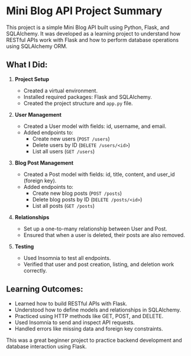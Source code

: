 # Mini Blog API Project Summary

This project is a simple Mini Blog API built using Python, Flask, and SQLAlchemy. It was developed as a learning project to understand how RESTful APIs work with Flask and how to perform database operations using SQLAlchemy ORM.

## What I Did:

1. **Project Setup**
   - Created a virtual environment.
   - Installed required packages: Flask and SQLAlchemy.
   - Created the project structure and `app.py` file.

2. **User Management**
   - Created a User model with fields: id, username, and email.
   - Added endpoints to:
     - Create new users (`POST /users`)
     - Delete users by ID (`DELETE /users/<id>`)
     - List all users (`GET /users`)

3. **Blog Post Management**
   - Created a Post model with fields: id, title, content, and user_id (foreign key).
   - Added endpoints to:
     - Create new blog posts (`POST /posts`)
     - Delete blog posts by ID (`DELETE /posts/<id>`)
     - List all posts (`GET /posts`)

4. **Relationships**
   - Set up a one-to-many relationship between User and Post.
   - Ensured that when a user is deleted, their posts are also removed.

5. **Testing**
   - Used Insomnia to test all endpoints.
   - Verified that user and post creation, listing, and deletion work correctly.

## Learning Outcomes:
- Learned how to build RESTful APIs with Flask.
- Understood how to define models and relationships in SQLAlchemy.
- Practiced using HTTP methods like GET, POST, and DELETE.
- Used Insomnia to send and inspect API requests.
- Handled errors like missing data and foreign key constraints.

This was a great beginner project to practice backend development and database interaction using Flask.
